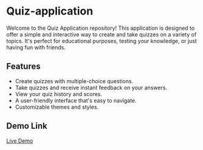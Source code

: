 
# Quiz-application
Welcome to the Quiz Application repository! This application is designed to offer a simple and interactive way to create and take quizzes on a variety of topics. It's perfect for educational purposes, testing your knowledge, or just having fun with friends.

## Features

- Create quizzes with multiple-choice questions.
- Take quizzes and receive instant feedback on your answers.
- View your quiz history and scores.
- A user-friendly interface that's easy to navigate.
- Customizable themes and styles.

## Demo Link
[Live Demo](https://uharika77.github.io/Quiz-application/)
  

